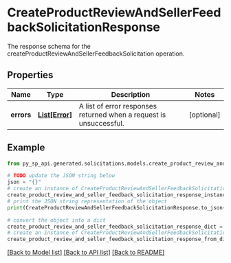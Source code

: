 # CreateProductReviewAndSellerFeedbackSolicitationResponse

The response schema for the createProductReviewAndSellerFeedbackSolicitation operation.

## Properties

Name | Type | Description | Notes
------------ | ------------- | ------------- | -------------
**errors** | [**List[Error]**](Error.md) | A list of error responses returned when a request is unsuccessful. | [optional] 

## Example

```python
from py_sp_api.generated.solicitations.models.create_product_review_and_seller_feedback_solicitation_response import CreateProductReviewAndSellerFeedbackSolicitationResponse

# TODO update the JSON string below
json = "{}"
# create an instance of CreateProductReviewAndSellerFeedbackSolicitationResponse from a JSON string
create_product_review_and_seller_feedback_solicitation_response_instance = CreateProductReviewAndSellerFeedbackSolicitationResponse.from_json(json)
# print the JSON string representation of the object
print(CreateProductReviewAndSellerFeedbackSolicitationResponse.to_json())

# convert the object into a dict
create_product_review_and_seller_feedback_solicitation_response_dict = create_product_review_and_seller_feedback_solicitation_response_instance.to_dict()
# create an instance of CreateProductReviewAndSellerFeedbackSolicitationResponse from a dict
create_product_review_and_seller_feedback_solicitation_response_from_dict = CreateProductReviewAndSellerFeedbackSolicitationResponse.from_dict(create_product_review_and_seller_feedback_solicitation_response_dict)
```
[[Back to Model list]](../README.md#documentation-for-models) [[Back to API list]](../README.md#documentation-for-api-endpoints) [[Back to README]](../README.md)


